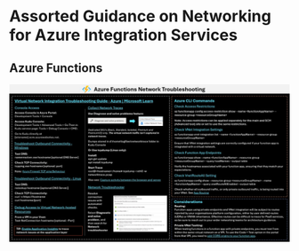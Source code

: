 # Assorted Guidance on Networking for Azure Integration Services

## Azure Functions

![Azure Functions Network Troubleshooting Cheat Sheet](/FunctionsNetworkTroubleshooting.jpg)
